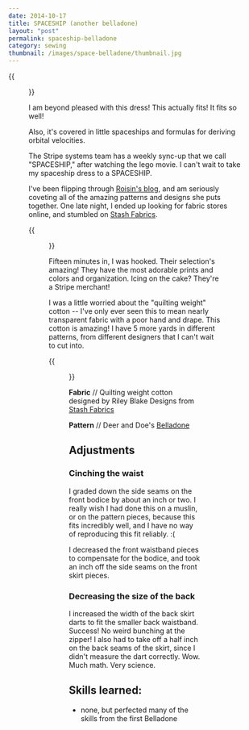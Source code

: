 ```yaml
---
date: 2014-10-17
title: SPACESHIP (another belladone)
layout: "post"
permalink: spaceship-belladone
category: sewing
thumbnail: /images/space-belladone/thumbnail.jpg
---
```


{{<figure src="/images/space-belladone/front-again.jpg" class="right" title="Space Belladone" >}}

I am beyond pleased with this dress! This actually fits! It fits so well!

Also, it's covered in little spaceships and formulas for deriving orbital
velocities.

The Stripe systems team has a weekly sync-up that we call "SPACESHIP," after watching the
lego movie. I can't wait to take my spaceship dress to a SPACESHIP.

I've been flipping through [Roisin's blog](http://dollyclackett.blogspot.com/),
and am seriously coveting all of the amazing patterns and designs she puts together.
One late night, I ended up looking for fabric stores online,
and stumbled on [Stash Fabrics](http://www.stashfabrics.com).

{{<figure src="/images/space-belladone/front.jpg" class="medium right" title="Space Belladone" >}}

Fifteen minutes in, I was hooked. Their selection's amazing! They have the most
adorable prints and colors and organization. Icing on the cake? They're a Stripe
merchant!

I was a little worried about the "quilting weight" cotton -- I've only ever seen
this to mean nearly transparent fabric with a poor hand and drape. This cotton is
amazing! I have 5 more yards in different patterns, from different designers that
I can't wait to cut into.

{{<figure src="/images/space-belladone/space-fabric.jpg" title="Space Belladone" >}}

**Fabric** // Quilting weight cotton designed by Riley Blake Designs from [Stash Fabrics](http://www.stashfabrics.com/fabric/details/october-afternoon/rocket-age/rocket-blast-in-navy)

**Pattern** // Deer and Doe's [Belladone](http://boutique.deer-and-doe.fr/2-dresses-belladone-dress.html)

## Adjustments

### Cinching the waist

  I graded down the side seams on the front bodice by about an inch or two. I really
  wish I had done this on a muslin, or on the pattern pieces, because this fits incredibly
  well, and I have no way of reproducing this fit reliably. :(

  I decreased the front waistband pieces to compensate for the bodice, and took an inch off
  the side seams on the front skirt pieces.

### Decreasing the size of the back

  I increased the width of the back skirt darts to fit the smaller back waistband. Success!
  No weird bunching at the zipper!
  I also had to take off a half inch on the back seams of the skirt, since I didn't measure
  the dart correctly.
  Wow. Much math. Very science.


## Skills learned:

- none, but perfected many of the skills from the first Belladone
